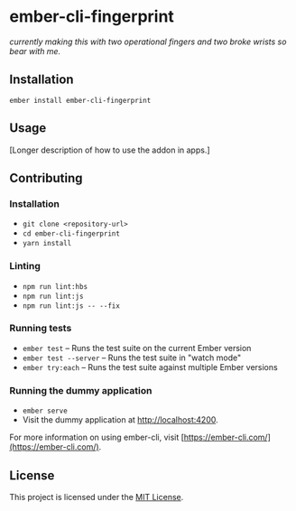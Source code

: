 ember-cli-fingerprint
==============================================================================

_currently making this with two operational fingers and two broke wrists so bear with me._










Installation
------------------------------------------------------------------------------

```
ember install ember-cli-fingerprint
```


Usage
------------------------------------------------------------------------------

[Longer description of how to use the addon in apps.]


Contributing
------------------------------------------------------------------------------

### Installation

* `git clone <repository-url>`
* `cd ember-cli-fingerprint`
* `yarn install`

### Linting

* `npm run lint:hbs`
* `npm run lint:js`
* `npm run lint:js -- --fix`

### Running tests

* `ember test` – Runs the test suite on the current Ember version
* `ember test --server` – Runs the test suite in "watch mode"
* `ember try:each` – Runs the test suite against multiple Ember versions

### Running the dummy application

* `ember serve`
* Visit the dummy application at [http://localhost:4200](http://localhost:4200).

For more information on using ember-cli, visit [https://ember-cli.com/](https://ember-cli.com/).

License
------------------------------------------------------------------------------

This project is licensed under the [MIT License](LICENSE.md).
